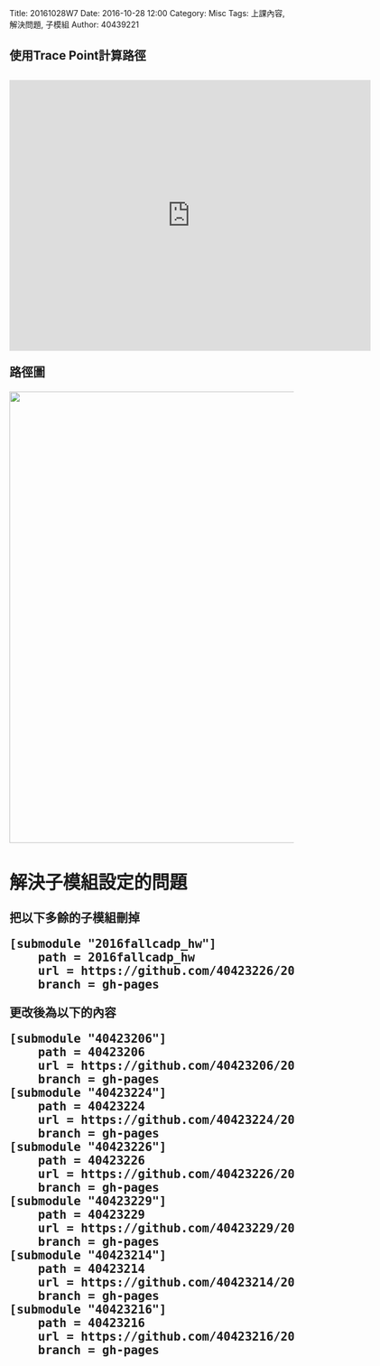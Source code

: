 Title: 20161028W7
Date: 2016-10-28 12:00
Category: Misc
Tags: 上課內容, 解決問題, 子模組
Author: 40439221

<!-- PELICAN_END_SUMMARY -->
<h2>使用Trace Point計算路徑<h2>
<iframe src="https://player.vimeo.com/video/190090265" width="640" height="480" frameborder="0" webkitallowfullscreen mozallowfullscreen allowfullscreen></iframe>

<p>路徑圖</p>
<a><img src="../data/image/Trace Point.PNG" width="800" />

<h2>解決子模組設定的問題</h2>
<p>把以下多餘的子模組刪掉</p>
<pre>
[submodule "2016fallcadp_hw"]
	path = 2016fallcadp_hw
	url = https://github.com/40423226/2016fallcadp_hw.git
	branch = gh-pages
</pre>
<p>更改後為以下的內容</p>
<pre>
[submodule "40423206"]
	path = 40423206
	url = https://github.com/40423206/2016fallcadp_hw.git
	branch = gh-pages
[submodule "40423224"]
	path = 40423224
	url = https://github.com/40423224/2016fallcadp_hw.git
	branch = gh-pages
[submodule "40423226"]
	path = 40423226
	url = https://github.com/40423226/2016fallcadp_hw.git
	branch = gh-pages
[submodule "40423229"]
	path = 40423229
	url = https://github.com/40423229/2016fallcadp_hw.git
	branch = gh-pages
[submodule "40423214"]
	path = 40423214
	url = https://github.com/40423214/2016fallcadp_hw.git
	branch = gh-pages
[submodule "40423216"]
	path = 40423216
	url = https://github.com/40423216/2016fallcadp_hw.git
	branch = gh-pages
</pre>
